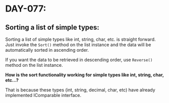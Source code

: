# DAY-077:

## Sorting a list of simple types:

Sorting a list of simple types like int, string, char, etc. is straight forward. Just invoke the `Sort()` method on the list instance and the data will be automatically sorted in ascending order.

If you want the data to be retrieved in descending order, use `Reverse()` method on the list instance.

**How is the sort functionality working for simple types like int, string, char, etc...?**

That is because these types (int, string, decimal, char, etc) have already implemented IComparable interface.